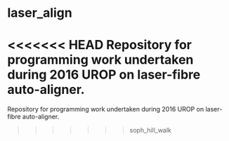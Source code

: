 # laser_align
<<<<<<< HEAD
Repository for programming work undertaken during 2016 UROP on laser-fibre auto-aligner.
=======
Repository for programming work undertaken during 2016 UROP on laser-fibre auto-aligner.
>>>>>>> soph_hill_walk
